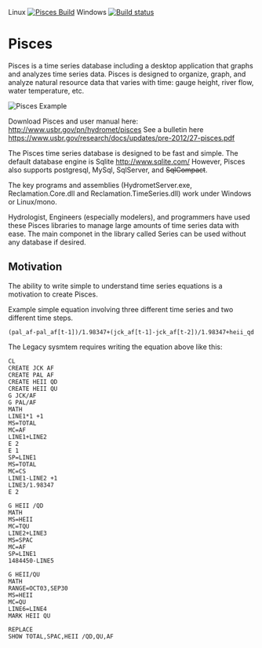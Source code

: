 Linux
[![Pisces Build](https://api.travis-ci.org/usbr/Pisces.svg)](https://travis-ci.org/usbr/Pisces)
Windows
[![Build status](https://ci.appveyor.com/api/projects/status/vrtk5m141gfrb6gt?svg=true)](https://ci.appveyor.com/project/ktarbet/pisces)

Pisces   
======

Pisces is a time series database including a desktop application that graphs and analyzes time series data. Pisces is designed to organize, graph, and analyze natural resource data that varies with time: gauge height, river flow, water temperature, etc. 

![Pisces Example](https://github.com/usbr/Pisces/blob/master/Doc/pisces.png)

Download Pisces and user manual here: http://www.usbr.gov/pn/hydromet/pisces
See a bulletin here https://www.usbr.gov/research/docs/updates/pre-2012/27-pisces.pdf
 
The Pisces time series database is designed to be fast and simple.  The default database engine is Sqlite http://www.sqlite.com/
However, Pisces also supports postgresql, MySql, SqlServer, and ~~SqlCompact~~.

The key programs and assemblies  (HydrometServer.exe, Reclamation.Core.dll and Reclamation.TimeSeries.dll) work under Windows or Linux/mono.  
 
Hydrologist, Engineers (especially modelers), and programmers have used these Pisces libraries to manage large amounts of time series data with ease. The main componet in the library called Series can be used without any database if desired.

## Motivation

The ability to write simple to understand time series equations is a motivation to create Pisces.

Example simple equation involving three different time series and two different time steps.
```
(pal_af-pal_af[t-1])/1.98347+(jck_af[t-1]-jck_af[t-2])/1.98347+heii_qd
```

The Legacy sysmtem requires writing the equation above like this:

```
CL
CREATE JCK AF
CREATE PAL AF
CREATE HEII QD
CREATE HEII QU
G JCK/AF
G PAL/AF
MATH
LINE1*1 +1
MS=TOTAL
MC=AF
LINE1+LINE2
E 2
E 1
SP=LINE1
MS=TOTAL
MC=CS
LINE1-LINE2 +1
LINE3/1.98347
E 2
 
G HEII /QD
MATH
MS=HEII
MC=TQU
LINE2+LINE3
MS=SPAC
MC=AF
SP=LINE1
1484450-LINE5
 
G HEII/QU
MATH
RANGE=OCT03,SEP30
MS=HEII
MC=QU
LINE6=LINE4
MARK HEII QU
 
REPLACE
SHOW TOTAL,SPAC,HEII /QD,QU,AF
```


